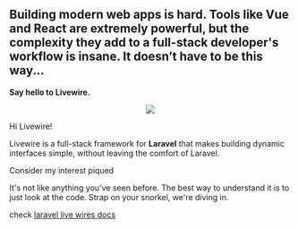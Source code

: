 <h2>Building modern web apps is hard. Tools like Vue and React are extremely powerful, but the complexity they add to a full-stack developer's workflow is insane.
It doesn’t have to be this way...
</h2>

<b>Say hello to Livewire.</b>
<p align="center"><img src="https://github.com/Zorous/laravel-livewires-app/issues/1#issue-1587550230" /></p>
Hi Livewire!

Livewire is a full-stack framework for <b>Laravel</b> that makes building dynamic interfaces simple, without leaving the comfort of Laravel.

Consider my interest piqued

It's not like anything you've seen before. The best way to understand it is to just look at the code. Strap on your snorkel, we're diving in.

check <a href="https://laravel-livewire.com/">laravel live wires docs
</a>
